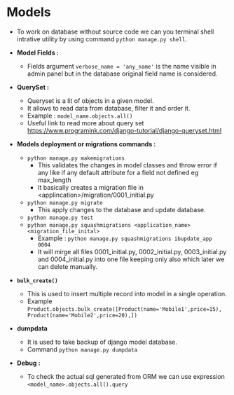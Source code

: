 # Models

-  To work on database without source code we can you terminal shell intrative utility by using command `python manage.py shell`.
-  **Model Fields :**
   -  Fields argument `verbose_name = 'any_name'` is the name visible in admin panel but in the database original field name is considered.
-  **QuerySet :**
   -  Queryset is a lit of objects in a given model.
   -  It allows to read data from database, filter it and order it.
   -  Example : `model_name.objects.all()`
   -  Useful link to read more about query set https://www.programink.com/django-tutorial/django-queryset.html
-  **Models deployment or migrations commands :**
   -  `python manage.py makemigrations`
      -  This validates the changes in model classes and throw error if any like if any default attribute for a field not defined eg max_length
      -  It basically creates a migration file in \<applincation>/migration/0001_initial.py
   -  `python manage.py migrate`
      -  This apply changes to the database and update database.
   -  `python manage.py test`
   -  `python manage.py squashmigrations <application_name> <migration_file_inital>`
      - Example : `python manage.py squashmigrations ibupdate_app 0004`
      - It will mirge all files 0001_initial.py, 0002_initial.py, 0003_initial.py and 0004_initial.py into one file keeping only also which later we can delete manually.
-  **`bulk_create()`**
   -  This is used to insert multiple record into model in a single operation.
   -  Example `Product.objects.bulk_create([Product(name='Mobile1',price=15), Product(name='Mobile2',price=20),])`
-  **dumpdata**
   -  It is used to take backup of django model database.
   -  Command `python manage.py dumpdata`

-  **Debug :**
   -  To check the actual sql generated from ORM we can use expression `<model_name>.objects.all().query`
